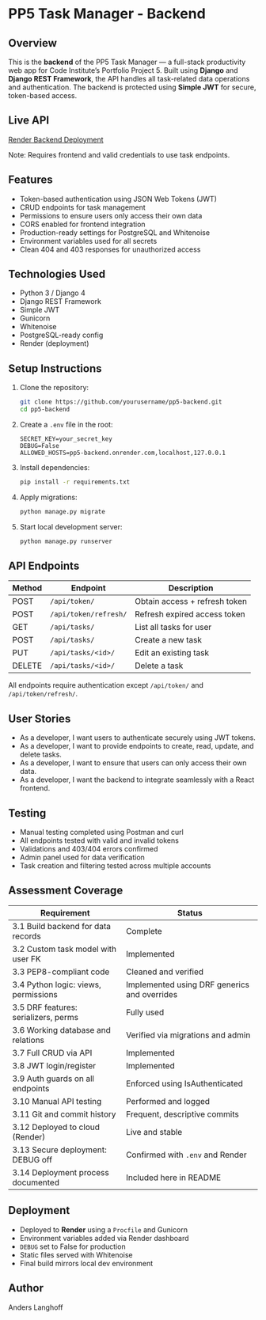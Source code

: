 # PP5 Task Manager - Backend

## Overview

This is the **backend** of the PP5 Task Manager — a full-stack productivity web app for Code Institute’s Portfolio Project 5. Built using **Django** and **Django REST Framework**, the API handles all task-related data operations and authentication. The backend is protected using **Simple JWT** for secure, token-based access.

## Live API

[Render Backend Deployment](https://pp5-backend.onrender.com/api/)

Note: Requires frontend and valid credentials to use task endpoints.

## Features

- Token-based authentication using JSON Web Tokens (JWT)
- CRUD endpoints for task management
- Permissions to ensure users only access their own data
- CORS enabled for frontend integration
- Production-ready settings for PostgreSQL and Whitenoise
- Environment variables used for all secrets
- Clean 404 and 403 responses for unauthorized access

## Technologies Used

- Python 3 / Django 4
- Django REST Framework
- Simple JWT
- Gunicorn
- Whitenoise
- PostgreSQL-ready config
- Render (deployment)

## Setup Instructions

1. Clone the repository:
   ```bash
   git clone https://github.com/yourusername/pp5-backend.git
   cd pp5-backend
   ```

2. Create a `.env` file in the root:
   ```
   SECRET_KEY=your_secret_key
   DEBUG=False
   ALLOWED_HOSTS=pp5-backend.onrender.com,localhost,127.0.0.1
   ```

3. Install dependencies:
   ```bash
   pip install -r requirements.txt
   ```

4. Apply migrations:
   ```bash
   python manage.py migrate
   ```

5. Start local development server:
   ```bash
   python manage.py runserver
   ```

## API Endpoints

| Method | Endpoint                | Description                  |
|--------|-------------------------|------------------------------|
| POST   | `/api/token/`           | Obtain access + refresh token |
| POST   | `/api/token/refresh/`   | Refresh expired access token |
| GET    | `/api/tasks/`           | List all tasks for user     |
| POST   | `/api/tasks/`           | Create a new task           |
| PUT    | `/api/tasks/<id>/`      | Edit an existing task       |
| DELETE | `/api/tasks/<id>/`      | Delete a task               |

All endpoints require authentication except `/api/token/` and `/api/token/refresh/`.

## User Stories

- As a developer, I want users to authenticate securely using JWT tokens.
- As a developer, I want to provide endpoints to create, read, update, and delete tasks.
- As a developer, I want to ensure that users can only access their own data.
- As a developer, I want the backend to integrate seamlessly with a React frontend.

## Testing

- Manual testing completed using Postman and curl
- All endpoints tested with valid and invalid tokens
- Validations and 403/404 errors confirmed
- Admin panel used for data verification
- Task creation and filtering tested across multiple accounts

## Assessment Coverage

| Requirement                          | Status     |
|--------------------------------------|------------|
| 3.1 Build backend for data records   | Complete   |
| 3.2 Custom task model with user FK   | Implemented |
| 3.3 PEP8-compliant code              | Cleaned and verified |
| 3.4 Python logic: views, permissions | Implemented using DRF generics and overrides |
| 3.5 DRF features: serializers, perms | Fully used |
| 3.6 Working database and relations   | Verified via migrations and admin |
| 3.7 Full CRUD via API                | Implemented |
| 3.8 JWT login/register               | Implemented |
| 3.9 Auth guards on all endpoints     | Enforced using IsAuthenticated |
| 3.10 Manual API testing              | Performed and logged |
| 3.11 Git and commit history          | Frequent, descriptive commits |
| 3.12 Deployed to cloud (Render)      | Live and stable |
| 3.13 Secure deployment: DEBUG off    | Confirmed with `.env` and Render |
| 3.14 Deployment process documented   | Included here in README |

## Deployment

- Deployed to **Render** using a `Procfile` and Gunicorn
- Environment variables added via Render dashboard
- `DEBUG` set to False for production
- Static files served with Whitenoise
- Final build mirrors local dev environment

## Author

Anders Langhoff
